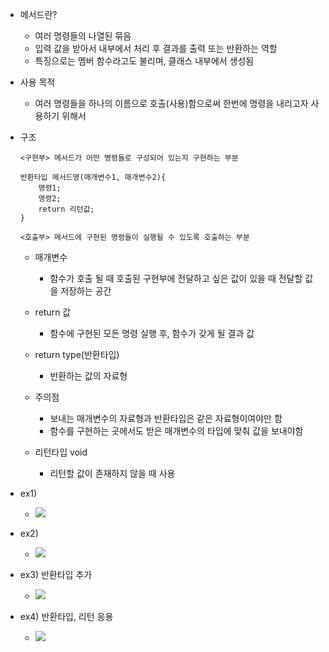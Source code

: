 
- 메서드란?
	- 여러 명령들의 나열된 묶음
	- 입력 값을 받아서 내부에서 처리 후 결과를 출력 또는 반환하는 역할
	- 특징으로는 멤버 함수라고도 불리며, 클래스 내부에서 생성됨

- 사용 목적
	- 여러 명령들을 하나의 이름으로 호출(사용)함으로써 한번에 명령을 내리고자 사용하기 위해서

- 구조
	~~~
	<구현부> 메서드가 어떤 명령들로 구성되어 있는지 구현하는 부분

	반환타입 메서드명(매개변수1, 매개변수2){
		명령1;
		명령2;
		return 리턴값;
	}

	<호출부> 메서드에 구현된 명령들이 실행될 수 있도록 호출하는 부분
	~~~

	- 매개변수
		- 함수가 호출 될 때 호출된 구현부에 전달하고 싶은 값이 있을 때 전달할 값을 저장하는 공간
    
	- return 값
		- 함수에 구현된 모든 명령 실행 후, 함수가 갖게 될 결과 값
    
	- return type(반환타입) 
		- 반환하는 값의 자료형
    
	- 주의점 
		- 보내는 매개변수의 자료형과 반환타입은 같은 자료형이여야만 함
		- 함수를 구현하는 곳에서도 받은 매개변수의 타입에 맞춰 값을 보내야함

	- 리턴타입 void 
		- 리턴할 값이 존재하지 않을 때 사용

- ex1)
	- ![](https://i.imgur.com/VCIJU3f.png)

- ex2)
	- ![](https://i.imgur.com/Uh0onEG.png)

- ex3) 반환타입 추가
	- ![](https://i.imgur.com/BuWdneJ.png)

- ex4) 반환타입, 리턴 응용
	- ![](https://i.imgur.com/n3yMFun.png)

